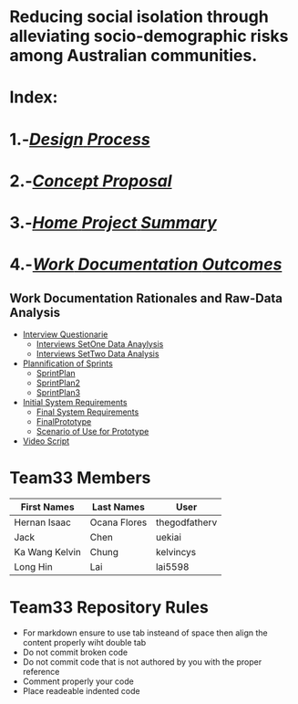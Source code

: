 # Reducing social isolation through alleviating socio-demographic risks among Australian communities.
# **Index:**
  # 1.-[_Design_ _Process_](https://github.com/deco3500-2018/team33/wiki/Design-Process-Overview)
  # 2.-[_Concept_ _Proposal_](https://github.com/deco3500-2018/team33/wiki/Concept-Proposal)
  # 3.-[_Home_ _Project_ _Summary_](https://github.com/deco3500-2018/team33/wiki)
  # 4.-[_Work_ _Documentation_ _Outcomes_](https://github.com/deco3500-2018/team33/wiki/Ongoing-documentation-of-work)
 ## **Work Documentation Rationales and Raw-Data Analysis**
  * [Interview Questionarie](./Questionarie.md)
    * [Interviews SetOne Data Anaylysis](./InterviewsSetOne.md)
    * [Interviews SetTwo Data Analysis](./InterviewsSetTwo.md)
  * [Plannification of Sprints](https://github.com/deco3500-2018/team33/projects/1)
    * [SprintPlan](./SprintPlan.md)
    * [SprintPlan2](./SprintPlan2.md)
    * [SprintPlan3](./SprintPlan3.md)
  * [Initial System Requirements](./initialRequirement.md)
     * [Final System Requirements](./SystemRequirements.md)
     * [FinalPrototype](./FinalPrototype.md)
     * [Scenario of Use for Prototype](./scenario.md)
  * [Video Script](./scenario.md)


# Team33 Members 

| First Names  | Last Names  | User         | 
| ----------- |  --------   | ------------  |
|Hernan Isaac | Ocana Flores| thegodfatherv |
| Jack        | Chen        | uekiai        |
|Ka Wang Kelvin|Chung       |kelvincys      |
|Long Hin      |Lai         |lai5598         |


# Team33 Repository Rules 

* For markdown ensure to use tab insteand of space then align the content properly wiht double tab
* Do not commit broken code
* Do not commit code that is not authored by you with the proper reference
* Comment properly your code
* Place readeable indented code
